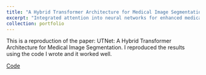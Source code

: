 ```yaml
---
title: "A Hybrid Transformer Architecture for Medical Image Segmentation, Course Project"
excerpt: "Integrated attention into neural networks for enhanced medical image segmentation.<br/><img src='/images/heart.png'>"
collection: portfolio
---
```


This is a reproduction of the paper: UTNet: A Hybrid Transformer Architecture for Medical Image Segmentation. I reproduced the results using the code I wrote and it worked well.

[Code](https://github.com/EvenEureka/A-Hybrid-Transformer-Architecture-for-Medical-Image-Segmentation)
